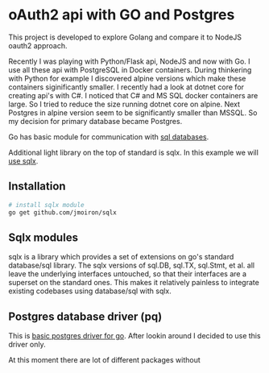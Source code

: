 # oAuth2 api with GO and Postgres

This project is developed to explore Golang and compare it to NodeJS oauth2 approach.

Recently I was playing with Python/Flask api, NodeJS and now with Go. I use all these api with PostgreSQL in Docker containers. During thinkering with Python for example I discovered alpine versions which make these containers siginificantly smaller. I recently had a look at dotnet core for creating api's with C#. I noticed that C# and MS SQL docker containers are large. So I tried to reduce the size running dotnet core on alpine. Next Postgres in alpine version seem to be significantly smaller than MSSQL. So my decision for primary database became Postgres.

Go has basic module for communication with [sql databases](https://golang.org/pkg/database/sql/).

Additional light library on the top of standard is sqlx. In this example we will [use sqlx](https://github.com/jmoiron/sqlx).

## Installation

```bash
# install sqlx module
go get github.com/jmoiron/sqlx

```

## Sqlx modules

sqlx is a library which provides a set of extensions on go's standard database/sql library. The sqlx versions of sql.DB, sql.TX, sql.Stmt, et al. all leave the underlying interfaces untouched, so that their interfaces are a superset on the standard ones. This makes it relatively painless to integrate existing codebases using database/sql with sqlx.

## Postgres database driver (pq)

This is [basic postgres driver for go](https://pkg.go.dev/mod/github.com/lib/pq).
After lookin around I decided to use this driver only.

At this moment there are lot of different packages without